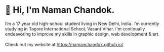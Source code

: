 # 👋 Hi, I'm **Naman Chandok**.
I’m a 17 year old high-school student living in New Delhi, India. I’m currently studying in Tagore International School, Vasant Vihar. I'm continually endeavoring to improve my skills in graphic design, web development & art.  
<br />
Check out my website at https://namanchandok.github.io/
